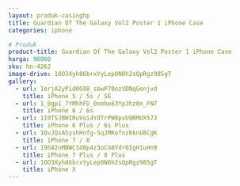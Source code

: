 ```yaml
---
layout: produk-casinghp
title: Guardian Of The Galaxy Vol2 Poster 1 iPhone Case
categories: iphone

# Produk
product-title: Guardian Of The Galaxy Vol2 Poster 1 iPhone Case
harga: 90000
sku: hn-4262
image-drive: 1OO3Xyh86brxYyLep0N0h2sQpRgz985gT
gallery:
  - url: 1erjA2yPid0G98_sbwP70ozVDNqGenjvd
    title: iPhone 5 / 5s / SE
  - url: 1_8gp1_7YMhhFD_0nmhe63YpJhz8n_FN7
    title: iPhone 6 / 6s
  - url: 1I0TSJBWIRuVoi4YdTrPW0pvU9RMUX57J
    title: iPhone 6 Plus / 6s Plus
  - url: 1QvJQsA5yshHnfg-5qJMKefnzkknU8CgK
    title: iPhone 7 / 8
  - url: 19S82nMBWC1d0p4z3oCG8Ydr0IgH1uHn9
    title: iPhone 7 Plus / 8 Plus
  - url: 1OO3Xyh86brxYyLep0N0h2sQpRgz985gT
    title: iPhone X
---
```

